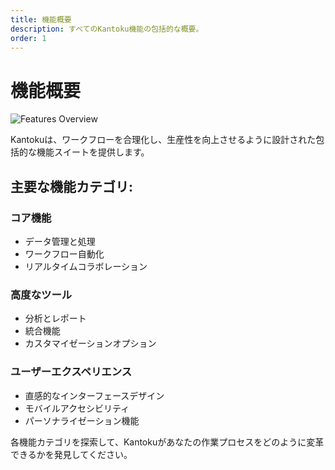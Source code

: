 ```yaml
---
title: 機能概要
description: すべてのKantoku機能の包括的な概要。
order: 1
---
```


# 機能概要

![Features Overview](/figma-designs/instruction-6.png)

Kantokuは、ワークフローを合理化し、生産性を向上させるように設計された包括的な機能スイートを提供します。

## 主要な機能カテゴリ:

### コア機能
- データ管理と処理
- ワークフロー自動化
- リアルタイムコラボレーション

### 高度なツール
- 分析とレポート
- 統合機能
- カスタマイゼーションオプション

### ユーザーエクスペリエンス
- 直感的なインターフェースデザイン
- モバイルアクセシビリティ
- パーソナライゼーション機能

各機能カテゴリを探索して、Kantokuがあなたの作業プロセスをどのように変革できるかを発見してください。
